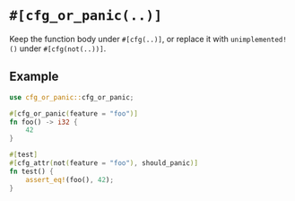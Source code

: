 # `#[cfg_or_panic(..)]`

Keep the function body under `#[cfg(..)]`, or replace it with `unimplemented!()` under `#[cfg(not(..))]`.

## Example

```rust
use cfg_or_panic::cfg_or_panic;

#[cfg_or_panic(feature = "foo")]
fn foo() -> i32 {
    42
}

#[test]
#[cfg_attr(not(feature = "foo"), should_panic)]
fn test() {
    assert_eq!(foo(), 42);
}
```
